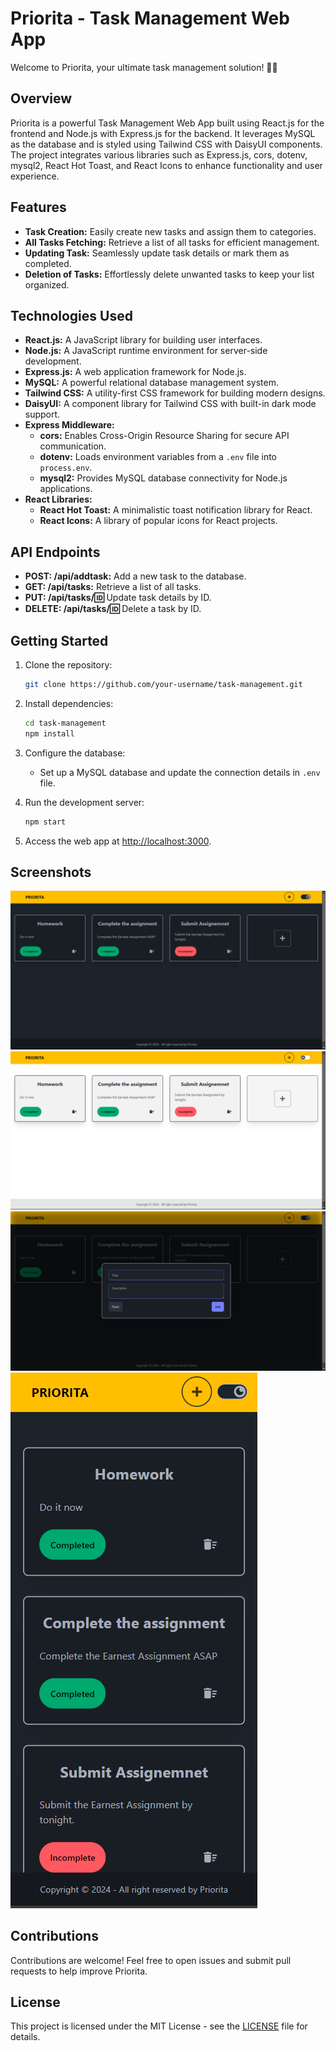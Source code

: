 # Priorita - Task Management Web App

Welcome to Priorita, your ultimate task management solution! 📝✨

## Overview

Priorita is a powerful Task Management Web App built using React.js for the frontend and Node.js with Express.js for the backend. It leverages MySQL as the database and is styled using Tailwind CSS with DaisyUI components. The project integrates various libraries such as Express.js, cors, dotenv, mysql2, React Hot Toast, and React Icons to enhance functionality and user experience.

## Features

- **Task Creation:** Easily create new tasks and assign them to categories.
- **All Tasks Fetching:** Retrieve a list of all tasks for efficient management.
- **Updating Task:** Seamlessly update task details or mark them as completed.
- **Deletion of Tasks:** Effortlessly delete unwanted tasks to keep your list organized.

## Technologies Used

- **React.js:** A JavaScript library for building user interfaces.
- **Node.js:** A JavaScript runtime environment for server-side development.
- **Express.js:** A web application framework for Node.js.
- **MySQL:** A powerful relational database management system.
- **Tailwind CSS:** A utility-first CSS framework for building modern designs.
- **DaisyUI:** A component library for Tailwind CSS with built-in dark mode support.
- **Express Middleware:**
  - **cors:** Enables Cross-Origin Resource Sharing for secure API communication.
  - **dotenv:** Loads environment variables from a `.env` file into `process.env`.
  - **mysql2:** Provides MySQL database connectivity for Node.js applications.
- **React Libraries:**
  - **React Hot Toast:** A minimalistic toast notification library for React.
  - **React Icons:** A library of popular icons for React projects.

## API Endpoints

- **POST: /api/addtask:** Add a new task to the database.
- **GET: /api/tasks:** Retrieve a list of all tasks.
- **PUT: /api/tasks/:id:** Update task details by ID.
- **DELETE: /api/tasks/:id:** Delete a task by ID.

## Getting Started

1. Clone the repository:

   ```bash
   git clone https://github.com/your-username/task-management.git
   ```

2. Install dependencies:

   ```bash
   cd task-management
   npm install
   ```

3. Configure the database:

   - Set up a MySQL database and update the connection details in `.env` file.

4. Run the development server:

   ```bash
   npm start
   ```

5. Access the web app at [http://localhost:3000](http://localhost:3000).

## Screenshots

![Screenshot_1](https://github.com/Sachin-251/task-management/blob/main/frontend/Screenshots/01.png)
![Screenshot_1](https://github.com/Sachin-251/task-management/blob/main/frontend/Screenshots/02.png)
![Screenshot_1](https://github.com/Sachin-251/task-management/blob/main/frontend/Screenshots/03.png)
![Screenshot_1](https://github.com/Sachin-251/task-management/blob/main/frontend/Screenshots/04.png)

## Contributions

Contributions are welcome! Feel free to open issues and submit pull requests to help improve Priorita.

## License

This project is licensed under the MIT License - see the [LICENSE](LICENSE) file for details.
